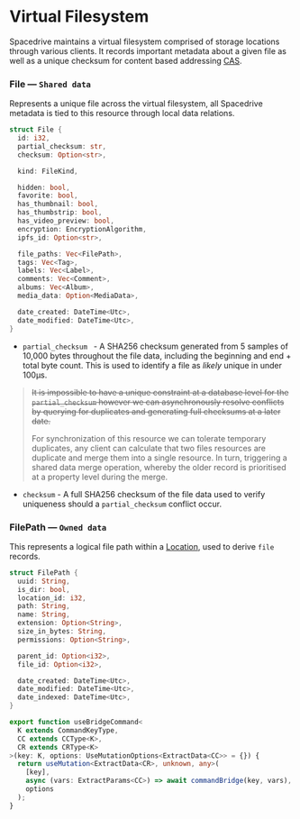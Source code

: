# Virtual Filesystem

Spacedrive maintains a virtual filesystem comprised of storage locations through various clients. It records important metadata about a given file as well as a unique checksum for content based addressing [CAS]().

### File — `Shared data`

Represents a unique file across the virtual filesystem, all Spacedrive metadata is tied to this resource through local data relations.

```rust
struct File {
  id: i32,
  partial_checksum: str,
  checksum: Option<str>,

  kind: FileKind,

  hidden: bool,
  favorite: bool,
  has_thumbnail: bool,
  has_thumbstrip: bool,
  has_video_preview: bool,
  encryption: EncryptionAlgorithm,
  ipfs_id: Option<str>,

  file_paths: Vec<FilePath>,
  tags: Vec<Tag>,
  labels: Vec<Label>,
  comments: Vec<Comment>,
  albums: Vec<Album>,
  media_data: Option<MediaData>,

  date_created: DateTime<Utc>,
  date_modified: DateTime<Utc>,
}
```

- `partial_checksum ` - A SHA256 checksum generated from 5 samples of 10,000 bytes throughout the file data, including the beginning and end + total byte count. This is used to identify a file as _likely_ unique in under 100µs.

> ~~It is impossible to have a unique constraint at a database level for the `partial_checksum` however we can asynchronously resolve conflicts by querying for duplicates and generating full checksums at a later date.~~
>
> For synchronization of this resource we can tolerate temporary duplicates, any client can calculate that two files resources are duplicate and merge them into a single resource. In turn, triggering a shared data merge operation, whereby the older record is prioritised at a property level during the merge.

- `checksum` - A full SHA256 checksum of the file data used to verify uniqueness should a `partial_checksum` conflict occur.

### FilePath — `Owned data`

This represents a logical file path within a [Location](), used to derive `file` records.

```rust
struct FilePath {
  uuid: String,
  is_dir: bool,
  location_id: i32,
  path: String,
  name: String,
  extension: Option<String>,
  size_in_bytes: String,
  permissions: Option<String>,

  parent_id: Option<i32>,
  file_id: Option<i32>,

  date_created: DateTime<Utc>,
  date_modified: DateTime<Utc>,
  date_indexed: DateTime<Utc>,
}
```

```typescript
export function useBridgeCommand<
  K extends CommandKeyType,
  CC extends CCType<K>,
  CR extends CRType<K>
>(key: K, options: UseMutationOptions<ExtractData<CC>> = {}) {
  return useMutation<ExtractData<CR>, unknown, any>(
    [key],
    async (vars: ExtractParams<CC>) => await commandBridge(key, vars),
    options
  );
}
```
